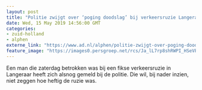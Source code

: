 ```yaml
---
layout: post
title: "Politie zwijgt over ‘poging doodslag’ bij verkeersruzie Langeraar"
date: Wed, 15 May 2019 14:56:00 GMT
categories: 
- zuid-holland 
- alphen 
externe_link: "https://www.ad.nl/alphen/politie-zwijgt-over-poging-doodslag-bij-verkeersruzie-langeraar~a6e4d32d/"
feature_image: "https://images0.persgroep.net/rcs/Ja_lL7rp8shRWPI_HSeVPK-hVRI/diocontent/144097489/_fitwidth/400/?appId=21791a8992982cd8da851550a453bd7f&quality=0.7"
---
```


Een man die zaterdag betrokken was bij een fikse verkeersruzie in Langeraar heeft zich alsnog gemeld bij de politie. Die wil, bij nader inzien, niet zeggen hoe heftig de ruzie was.
